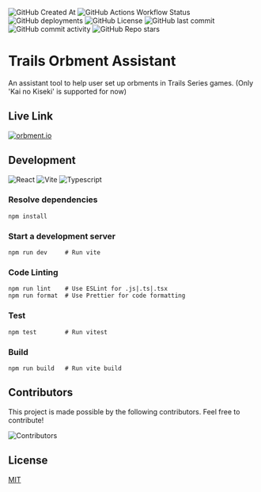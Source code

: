 ![GitHub Created At](https://img.shields.io/github/created-at/AlvISsReimu/kiseki-orbment-assistant?style=flat&color=b66e1d)
![GitHub Actions Workflow Status](https://img.shields.io/github/actions/workflow/status/AlvISsReimu/kiseki-orbment-assistant/ci-workflow.yml?branch=main&style=flat&logo=github&label=CI&color=0786e7)
![GitHub deployments](https://img.shields.io/github/deployments/AlvISsReimu/kiseki-orbment-assistant/Production?style=flat&logo=vercel&label=deployment&color=c75d5c)
![GitHub License](https://img.shields.io/github/license/AlvISsReimu/kiseki-orbment-assistant?style=flat&color=10af6d)
![GitHub last commit](https://img.shields.io/github/last-commit/AlvISsReimu/kiseki-orbment-assistant?style=flat&logo=github&color=5e5279)
![GitHub commit activity](https://img.shields.io/github/commit-activity/m/AlvISsReimu/kiseki-orbment-assistant?style=flat&logo=github&label=commit&color=c7b960)
![GitHub Repo stars](https://img.shields.io/github/stars/AlvISsReimu/kiseki-orbment-assistant?style=flat&logo=github&color=c0bed0)

# Trails Orbment Assistant
An assistant tool to help user set up orbments in Trails Series games. (Only 'Kai no Kiseki' is supported for now)

## Live Link

[![orbment.io](https://img.shields.io/badge/ORBMENT.IO-193158?style=for-the-badge)](https://www.orbment.io/)

## Development

![React](https://img.shields.io/badge/React-20232A?style=for-the-badge&logo=react&logoColor=61DAFB)
![Vite](https://img.shields.io/badge/Vite-B73BFE?style=for-the-badge&logo=vite&logoColor=FFD62E)
![Typescript](https://img.shields.io/badge/TypeScript-007ACC?style=for-the-badge&logo=typescript&logoColor=white)

### Resolve dependencies
```shell
npm install
```

### Start a development server
```shell
npm run dev     # Run vite
```

### Code Linting

```shell
npm run lint    # Use ESLint for .js|.ts|.tsx
npm run format  # Use Prettier for code formatting
```

### Test
```shell
npm test        # Run vitest
```

### Build

```shell
npm run build   # Run vite build
```

## Contributors
This project is made possible by the following contributors. Feel free to contribute!

![Contributors](https://contrib.rocks/image?repo=AlvISsReimu/kiseki-orbment-assistant)

## License

[MIT](LICENSE)
